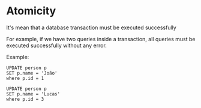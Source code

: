 # Atomicity

It's mean that a database transaction must be executed successfully

For example, if we have two queries inside a transaction, all queries must be executed successfully without any error.

Example:

```
UPDATE person p
SET p.name = 'João'
where p.id = 1

UPDATE person p
SET p.name = 'Lucas'
where p.id = 3
```
